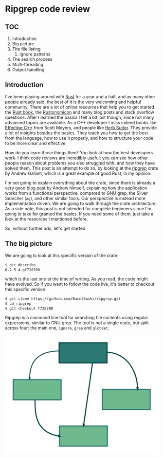 Ripgrep code review
===================

TOC
---

1. Introduction
2. Big picture
3. The file listing
    1. Ignore patterns
4. The search process
5. Multi-threading
6. Output handling


Introduction
------------

I've been playing around with [Rust](https://www.rust-lang.org) for a year and a
half, and as many other people already said, the best of it is the very
welcoming and helpful community. There are a lot of online resources that help
you to get started: the [Rust book](https://doc.rust-lang.org/book/), the
[Rustonomicon](https://doc.rust-lang.org/nomicon/) and many blog posts and stack
overflow questions. After I learned the basics I felt a bit lost though, since
not many advanced topics are available. As a C++ developer I miss indeed books
like [Effective C++](http://www.aristeia.com/books.html) from Scott Meyers, and
people like [Herb Sutter](https://herbsutter.com/). They provide a lot of
insights besides the basics. They teach you how to get the best from the
language, how to use it properly, and how to structure your code to be more
clear and effective.

How do you learn those things then? You look at how the best developers work.
I think code reviews are incredibly useful; you can see how other people reason
about problems you also struggled with, and how they have solved them. This post
is an attempt to do so, by looking at the
[ripgrep](https://github.com/BurntSushi/ripgrep) crate by Andrew Gallant, which
is a great example of good Rust, in my opinion.

I'm not going to explain everything about the crate, since there is already a
very good [blog post](http://blog.burntsushi.net/ripgrep/) by Andrew himself,
explaining how the application works from a functional perspective, compared to
GNU grep, the Silver Searcher (`ag`), and other similar tools. Our perspective
is instead more implementation driven. We are going to walk through the crate
architecture. As a side note, this post is not intended for complete beginners
since I'm going to take for granted the basics. If you need some of them, just
take a look at the resources I mentioned before.

So, without further ado, let's get started.

The big picture
---------------

We are going to look at this specific version of the crate:

```
$ git describe
0.2.5-4-gf728708
```

which is the last one at the time of writing. As you read, the code might have
evolved. So if you want to follow the code live, it's better to checkout this
specific version:

```
$ git clone https://github.com/BurntSushi/ripgrep.git
$ cd ripgrep
$ git checkout f728708
```

Ripgrep is a command line tool for searching file contents using regular
expressions, similar to GNU grep. The tool is not a single crate, but split
across four: the main one, `ignore`, `grep` and `globset`.

![Crates](crates.svg)
